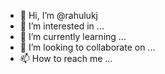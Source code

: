 - 👋 Hi, I’m @rahulukj
- 👀 I’m interested in ...
- 🌱 I’m currently learning ...
- 💞️ I’m looking to collaborate on ...
- 📫 How to reach me ...

<!---
rahulukj/rahulukj is a ✨ special ✨ repository because its `README.md` (this file) appears on your GitHub profile.
You can click the Preview link to take a look at your changes.
--->
